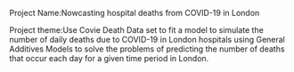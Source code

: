  Project Name:Nowcasting hospital deaths from  COVID-19 in London
 
 Project theme:Use Covie Death Data set to fit a model to simulate the number of daily deaths due to COVID-19 in London hospitals using General Additives Models to solve the problems of predicting the number of deaths that occur each day for a given time period in London.
